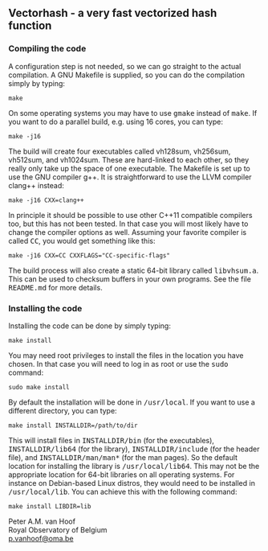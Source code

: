 ## Vectorhash - a very fast vectorized hash function

### Compiling the code

A configuration step is not needed, so we can go straight to the actual
compilation. A GNU Makefile is supplied, so you can do the compilation simply by
typing:

	make

On some operating systems you may have to use <tt> gmake</tt> instead of
<tt>make</tt>. If you want to do a parallel build, e.g. using 16 cores, you can type:

	make -j16

The build will create four executables called vh128sum, vh256sum, vh512sum, and
vh1024sum. These are hard-linked to each other, so they really only take up the
space of one executable. The Makefile is set up to use the GNU compiler g++. It
is straightforward to use the LLVM compiler clang++ instead:

	make -j16 CXX=clang++

In principle it should be possible to use other C++11 compatible compilers too, but
this has not been tested. In that case you will most likely have to change the compiler
options as well. Assuming your favorite compiler is called <tt>CC</tt>, you would get
something like this:

	make -j16 CXX=CC CXXFLAGS="CC-specific-flags"

The build process will also create a static 64-bit library called <tt>libvhsum.a</tt>.
This can be used to checksum buffers in your own programs. See the file
<tt>README.md</tt> for more details.

### Installing the code

Installing the code can be done by simply typing:

	make install

You may need root privileges to install the files in the location you have chosen.
In that case you will need to log in as root or use the <tt>sudo</tt> command:

	sudo make install

By default the installation will be done in <tt>/usr/local</tt>. If you want to use a
different directory, you can type:

	make install INSTALLDIR=/path/to/dir

This will install files in <tt>INSTALLDIR/bin</tt> (for the executables),
<tt>INSTALLDIR/lib64</tt> (for the library), <tt>INSTALLDIR/include</tt> (for the
header file), and <tt>INSTALLDIR/man/man*</tt> (for the man pages). So the
default location for installing the library is <tt>/usr/local/lib64</tt>. This may not
be the appropriate location for 64-bit libraries on all operating systems. For
instance on Debian-based Linux distros, they would need to be installed in
<tt>/usr/local/lib</tt>. You can achieve this with the following command:

	make install LIBDIR=lib

Peter A.M. van Hoof   
Royal Observatory of Belgium   
p.vanhoof@oma.be
